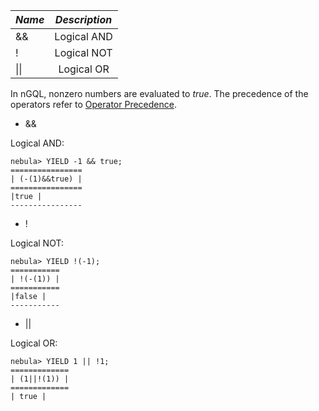 |  ***Name***    |  ***Description***    | 
|:----|:----:|
|   &&     |   Logical AND     | 
|   !    |   Logical NOT     | 
|   \|\|   |   Logical OR   | 


In nGQL, nonzero numbers are evaluated to _true_. The precedence of the operators refer to [Operator Precedence](./operator-precedence.md).

* &&

Logical AND:

```
nebula> YIELD -1 && true;
================
| (-(1)&&true) |
================
|true |
----------------
```

* !

Logical NOT:

```
nebula> YIELD !(-1);
===========
| !(-(1)) |
===========
|false |
-----------

```

* ||

Logical OR:

```
nebula> YIELD 1 || !1;
=============
| (1||!(1)) |
=============
| true |
```